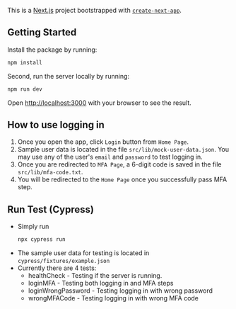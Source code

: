 This is a [Next.js](https://nextjs.org) project bootstrapped with [`create-next-app`](https://nextjs.org/docs/app/api-reference/cli/create-next-app).

## Getting Started

Install the package by running:

```bash
npm install
```

Second, run the server locally by running:
```bash
npm run dev
```

Open [http://localhost:3000](http://localhost:3000) with your browser to see the result.

## How to use logging in

1. Once you open the app, click `Login` button from `Home Page`.
2. Sample user data is located in the file `src/lib/mock-user-data.json`. You may use any of the user's `email` and `password` to test logging in.
3. Once you are redirected to `MFA Page`, a 6-digit code is saved in the file `src/lib/mfa-code.txt`.
4. You will be redirected to the `Home Page` once you successfully pass MFA step.

## Run Test (Cypress)

* Simply run
  ``` bash
  npx cypress run
    ```
* The sample user data for testing is located in `cypress/fixtures/example.json`
* Currently there are 4 tests:
  * healthCheck - Testing if the server is running.
  * loginMFA - Testing both logging in and MFA steps
  * loginWrongPassword - Testing logging in with wrong password
  * wrongMFACode - Testing logging in with wrong MFA code